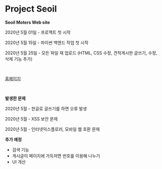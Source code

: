 # Project Seoil

<strong>Seoil Moters Web site</strong>

2020년 5월 01일 - 프로젝트 첫 시작

2020년 5월 15일 - 파이썬 백엔드 작업 첫 시작

<p>2020년 5월 25일 - 모든 파일 재 업로드 (HTML, CSS 수정, 견적게시판 글쓰기, 수정, 삭제 기능 추가)</p>
<br>

<p><a href="main.html"> 홈페이지 </a></p>
<br>

<strong>발생한 문제</strong>

2020년 5월 - 한글로 글쓰기를 하면 오류 발생

2020년 5월 - XSS 보안 문제

2020년 5월 - 인터넷익스플로러, 모바일 웹 호환 문제
<br>

<strong>추가 예정</strong>

- 검색 기능
- 게시글이 페이지에 가득차면 번호를 이용해 나누기
- UI 개선

